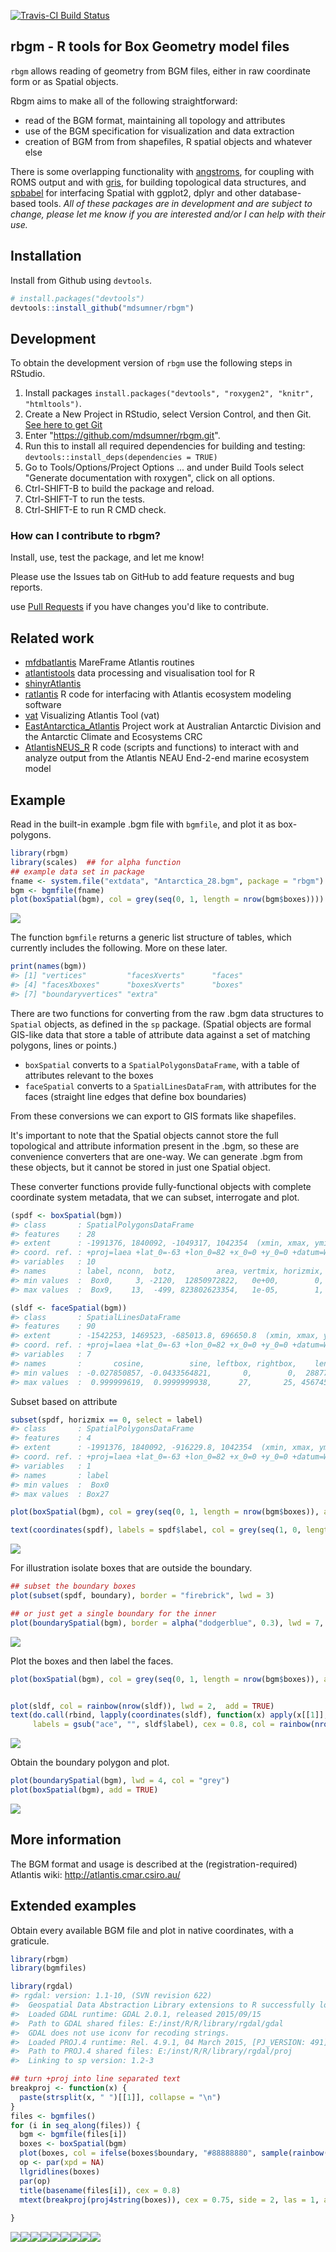 [![Travis-CI Build Status](https://travis-ci.org/mdsumner/rbgm.svg?branch=master)](https://travis-ci.org/mdsumner/rbgm)

<!-- README.md is generated from README.Rmd. Please edit that file -->
rbgm - R tools for Box Geometry model files
-------------------------------------------

`rbgm` allows reading of geometry from BGM files, either in raw coordinate form or as Spatial objects.

Rbgm aims to make all of the following straightforward:

-   read of the BGM format, maintaining all topology and attributes
-   use of the BGM specification for visualization and data extraction
-   creation of BGM from from shapefiles, R spatial objects and whatever else

There is some overlapping functionality with [angstroms](https://github.com/mdsumner/angstroms), for coupling with ROMS output and with [gris](https://github.com/mdsumner/gris), for building topological data structures, and [spbabel](https://github.com/mdsumner/babel) for interfacing Spatial with ggplot2, dplyr and other database-based tools. *All of these packages are in development and are subject to change, please let me know if you are interested and/or I can help with their use.*

Installation
------------

Install from Github using `devtools`.

``` r
# install.packages("devtools")
devtools::install_github("mdsumner/rbgm")
```

Development
-----------

To obtain the development version of `rbgm` use the following steps in RStudio.

1.  Install packages `install.packages("devtools", "roxygen2", "knitr", "htmltools")`.
2.  Create a New Project in RStudio, select Version Control, and then Git. [See here to get Git](https://support.rstudio.com/hc/en-us/articles/200532077?version=0.99.892&mode=desktop)
3.  Enter "<https://github.com/mdsumner/rbgm.git>".
4.  Run this to install all required dependencies for building and testing: `devtools::install_deps(dependencies = TRUE)`
5.  Go to Tools/Options/Project Options ... and under Build Tools select "Generate documentation with roxygen", click on all options.
6.  Ctrl-SHIFT-B to build the package and reload.
7.  Ctrl-SHIFT-T to run the tests.
8.  Ctrl-SHIFT-E to run R CMD check.

### How can I contribute to rbgm?

Install, use, test the package, and let me know!

Please use the Issues tab on GitHub to add feature requests and bug reports.

use [Pull Requests](http://r-pkgs.had.co.nz/git.html#git-pullreq) if you have changes you'd like to contribute.

Related work
------------

-   [mfdbatlantis](https://github.com/mareframe/mfdbatlantis) MareFrame Atlantis routines
-   [atlantistools](https://github.com/alketh/atlantistools) data processing and visualisation tool for R
-   [shinyrAtlantis](https://github.com/shanearichards/shinyrAtlantis)
-   [ratlantis](https://github.com/jsgosnell/ratlantis) R code for interfacing with Atlantis ecosystem modeling software
-   [vat](https://github.com/mareframe/vat) Visualizing Atlantis Tool (vat)
-   [EastAntarctica\_Atlantis](https://github.com/AustralianAntarcticDivision/EastAntarctica_Atlantis) Project work at Australian Antarctic Division and the Antarctic Climate and Ecosystems CRC
-   [AtlantisNEUS\_R](https://github.com/erikjsolsen/AtlantisNEUS_R) R code (scripts and functions) to interact with and analyze output from the Atlantis NEAU End-2-end marine ecosystem model

Example
-------

Read in the built-in example .bgm file with `bgmfile`, and plot it as box-polygons.

``` r
library(rbgm)
library(scales)  ## for alpha function
## example data set in package
fname <- system.file("extdata", "Antarctica_28.bgm", package = "rbgm")
bgm <- bgmfile(fname)
plot(boxSpatial(bgm), col = grey(seq(0, 1, length = nrow(bgm$boxes))))
```

![](figure/README-unnamed-chunk-3-1.png)<!-- -->

The function `bgmfile` returns a generic list structure of tables, which currently includes the following. More on these later.

``` r
print(names(bgm))
#> [1] "vertices"         "facesXverts"      "faces"           
#> [4] "facesXboxes"      "boxesXverts"      "boxes"           
#> [7] "boundaryvertices" "extra"
```

There are two functions for converting from the raw .bgm data structures to `Spatial` objects, as defined in the `sp` package. (Spatial objects are formal GIS-like data that store a table of attribute data against a set of matching polygons, lines or points.)

-   `boxSpatial` converts to a `SpatialPolygonsDataFrame`, with a table of attributes relevant to the boxes
-   `faceSpatial` converts to a `SpatialLinesDataFram`, with attributes for the faces (straight line edges that define box boundaries)

From these conversions we can export to GIS formats like shapefiles.

It's important to note that the Spatial objects cannot store the full topological and attribute information present in the .bgm, so these are convenience converters that are one-way. We can generate .bgm from these objects, but it cannot be stored in just one Spatial object.

These converter functions provide fully-functional objects with complete coordinate system metadata, that we can subset, interrogate and plot.

``` r
(spdf <- boxSpatial(bgm))
#> class       : SpatialPolygonsDataFrame 
#> features    : 28 
#> extent      : -1991376, 1840092, -1049317, 1042354  (xmin, xmax, ymin, ymax)
#> coord. ref. : +proj=laea +lat_0=-63 +lon_0=82 +x_0=0 +y_0=0 +datum=WGS84 +units=m +no_defs +ellps=WGS84 +towgs84=0,0,0 
#> variables   : 10
#> names       : label, nconn,  botz,         area, vertmix, horizmix,    insideX,    insideY, .bx0, boundary 
#> min values  :  Box0,     3, -2120,  12850972822,   0e+00,        0, -1128926.5, -135019.93,    0,     TRUE 
#> max values  :  Box9,    13,  -499, 823802623354,   1e-05,        1,  1521521.9,  387882.74,   27,    FALSE

(sldf <- faceSpatial(bgm))
#> class       : SpatialLinesDataFrame 
#> features    : 90 
#> extent      : -1542253, 1469523, -685013.8, 696650.8  (xmin, xmax, ymin, ymax)
#> coord. ref. : +proj=laea +lat_0=-63 +lon_0=82 +x_0=0 +y_0=0 +datum=WGS84 +units=m +no_defs +ellps=WGS84 +towgs84=0,0,0 
#> variables   : 7
#> names       :       cosine,          sine, leftbox, rightbox,    length, .fx0, label 
#> min values  : -0.027850857, -0.0433564821,       0,        0,  28877.31,    0, face0 
#> max values  :  0.999999619,  0.9999999938,      27,       25, 456745.20,   89, face9
```

Subset based on attribute

``` r
subset(spdf, horizmix == 0, select = label)
#> class       : SpatialPolygonsDataFrame 
#> features    : 4 
#> extent      : -1991376, 1840092, -916229.8, 1042354  (xmin, xmax, ymin, ymax)
#> coord. ref. : +proj=laea +lat_0=-63 +lon_0=82 +x_0=0 +y_0=0 +datum=WGS84 +units=m +no_defs +ellps=WGS84 +towgs84=0,0,0 
#> variables   : 1
#> names       : label 
#> min values  :  Box0 
#> max values  : Box27

plot(boxSpatial(bgm), col = grey(seq(0, 1, length = nrow(bgm$boxes)), alpha = 0.5))

text(coordinates(spdf), labels = spdf$label, col = grey(seq(1, 0, length = nrow(bgm$boxes))), cex = 0.8)
```

![](figure/README-unnamed-chunk-6-1.png)<!-- -->

For illustration isolate boxes that are outside the boundary.

``` r
## subset the boundary boxes
plot(subset(spdf, boundary), border = "firebrick", lwd = 3)

## or just get a single boundary for the inner
plot(boundarySpatial(bgm), border = alpha("dodgerblue", 0.3), lwd = 7, add = TRUE)
```

![](figure/README-unnamed-chunk-7-1.png)<!-- -->

Plot the boxes and then label the faces.

``` r
plot(boxSpatial(bgm), col = grey(seq(0, 1, length = nrow(bgm$boxes)), alpha = 0.5))


plot(sldf, col = rainbow(nrow(sldf)), lwd = 2,  add = TRUE)
text(do.call(rbind, lapply(coordinates(sldf), function(x) apply(x[[1]], 2, mean))), 
     labels = gsub("ace", "", sldf$label), cex = 0.8, col = rainbow(nrow(sldf)), pos = 3)
```

![](figure/README-unnamed-chunk-8-1.png)<!-- -->

Obtain the boundary polygon and plot.

``` r
plot(boundarySpatial(bgm), lwd = 4, col = "grey")
plot(boxSpatial(bgm), add = TRUE)
```

![](figure/README-unnamed-chunk-9-1.png)<!-- -->

More information
----------------

The BGM format and usage is described at the (registration-required) Atlantis wiki: <http://atlantis.cmar.csiro.au/>

Extended examples
-----------------

Obtain every available BGM file and plot in native coordinates, with a graticule.

``` r
library(rbgm)
library(bgmfiles)

library(rgdal)
#> rgdal: version: 1.1-10, (SVN revision 622)
#>  Geospatial Data Abstraction Library extensions to R successfully loaded
#>  Loaded GDAL runtime: GDAL 2.0.1, released 2015/09/15
#>  Path to GDAL shared files: E:/inst/R/R/library/rgdal/gdal
#>  GDAL does not use iconv for recoding strings.
#>  Loaded PROJ.4 runtime: Rel. 4.9.1, 04 March 2015, [PJ_VERSION: 491]
#>  Path to PROJ.4 shared files: E:/inst/R/R/library/rgdal/proj
#>  Linking to sp version: 1.2-3

## turn +proj into line separated text
breakproj <- function(x) {
  paste(strsplit(x, " ")[[1]], collapse = "\n")
}
files <- bgmfiles()
for (i in seq_along(files)) {
  bgm <- bgmfile(files[i])
  boxes <- boxSpatial(bgm)
  plot(boxes, col = ifelse(boxes$boundary, "#88888880", sample(rainbow(nrow(boxes), alpha = 0.5))))
  op <- par(xpd = NA)
  llgridlines(boxes)
  par(op)
  title(basename(files[i]), cex = 0.8)
  mtext(breakproj(proj4string(boxes)), cex = 0.75, side = 2, las = 1, adj = 0, line = 2, at = par("usr")[3], xpd = NA)
 
}
```

![](figure/README-unnamed-chunk-10-1.png)<!-- -->![](figure/README-unnamed-chunk-10-2.png)<!-- -->![](figure/README-unnamed-chunk-10-3.png)<!-- -->![](figure/README-unnamed-chunk-10-4.png)<!-- -->![](figure/README-unnamed-chunk-10-5.png)<!-- -->![](figure/README-unnamed-chunk-10-6.png)<!-- -->![](figure/README-unnamed-chunk-10-7.png)<!-- -->![](figure/README-unnamed-chunk-10-8.png)<!-- -->![](figure/README-unnamed-chunk-10-9.png)<!-- -->
